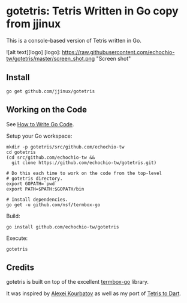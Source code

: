 # gotetris: Tetris Written in Go copy from jjinux

This is a console-based version of Tetris written in Go.

![alt text][logo]
[logo]: https://raw.githubusercontent.com/echochio-tw/gotetris/master/screen_shot.png "Screen shot"

## Install

	go get github.com/jjinux/gotetris

## Working on the Code

See [How to Write Go Code](https://golang.org/doc/code.html).

Setup your Go workspace:

	mkdir -p gotetris/src/github.com/echochio-tw
	cd gotetris
	(cd src/github.com/echochio-tw &&
	  git clone https://github.com/echochio-tw/gotetris.git)

	# Do this each time to work on the code from the top-level
	# gotetris directory.
	export GOPATH=`pwd`
	export PATH=$PATH:$GOPATH/bin

	# Install dependencies.
	go get -u github.com/nsf/termbox-go

Build:

	go install github.com/echochio-tw/gotetris

Execute:

	gotetris

## Credits

gotetris is built on top of the excellent
[termbox-go](https://github.com/nsf/termbox-go) library.

It was inspired by [Alexei Kourbatov](http://www.javascripter.net) as
well as my port of [Tetris to Dart](http://code.google.com/p/tetris-in-dart/).
